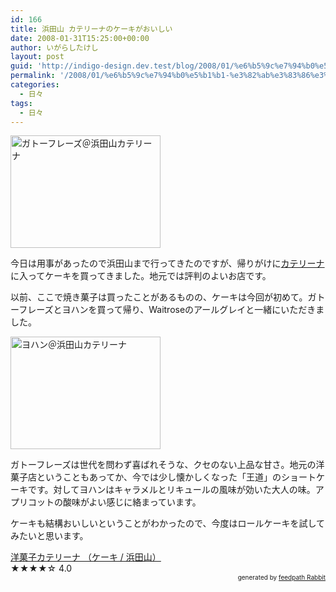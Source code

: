 ```yaml
---
id: 166
title: 浜田山 カテリーナのケーキがおいしい
date: 2008-01-31T15:25:00+00:00
author: いがらしたけし
layout: post
guid: 'http://indigo-design.dev.test/blog/2008/01/%e6%b5%9c%e7%94%b0%e5%b1%b1-%e3%82%ab%e3%83%86%e3%83%aa%e3%83%bc%e3%83%8a%e3%81%ae%e3%82%b1%e3%83%bc%e3%82%ad%e3%81%8c%e3%81%8a%e3%81%84%e3%81%97%e3%81%84/'
permalink: '/2008/01/%e6%b5%9c%e7%94%b0%e5%b1%b1-%e3%82%ab%e3%83%86%e3%83%aa%e3%83%bc%e3%83%8a%e3%81%ae%e3%82%b1%e3%83%bc%e3%82%ad%e3%81%8c%e3%81%8a%e3%81%84%e3%81%97%e3%81%84/'
categories:
  - 日々
tags:
  - 日々
---
```

<a href="http://photozou.jp/photo/show/120767/6991734"><img src="http://art6.photozou.jp/pub/767/120767/photo/6991734.jpg" alt="ガトーフレーズ＠浜田山カテリーナ" style="border: 0pt none" height="180" width="240"></a><br /><p><a href="http://photozou.jp/photo/show/120767/6991734"></a><a href="http://photozou.jp/photo/show/120767/6991734"></a>今日は用事があったので浜田山まで行ってきたのですが、帰りがけに<a href="http://www.google.co.jp/url?sa=t&amp;ct=res&amp;cd=1&amp;url=http%3A%2F%2Fwww.hamadayama.net%2Fmain%2Fkaterina.htm&amp;ei=o-WhR_ejLIis6gPKtp3dBA&amp;usg=AFQjCNHrmKrO1dpWvgAMgKIkXL-76oeznQ&amp;sig2=SlJI2CgJekqhzEL9wVohtw">カテリーナ</a>に入ってケーキを買ってきました。地元では評判のよいお店です。</p><p>以前、ここで焼き菓子は買ったことがあるものの、ケーキは今回が初めて。ガトーフレーズとヨハンを買って帰り、Waitroseのアールグレイと一緒にいただきました。</p><a href="http://photozou.jp/photo/show/120767/6991733"><img src="http://art5.photozou.jp/pub/767/120767/photo/6991733.jpg" alt="ヨハン＠浜田山カテリーナ" style="border: 0pt none" height="180" width="240"></a><a href="http://photozou.jp/photo/show/120767/6991733"></a><a href="http://photozou.jp/mypage/top/120767"></a><br /><p>ガトーフレーズは世代を問わず喜ばれそうな、クセのない上品な甘さ。地元の洋菓子店ということもあってか、今では少し懐かしくなった「王道」のショートケーキです。対してヨハンはキャラメルとリキュールの風味が効いた大人の味。アプリコットの酸味がよい感じに絡まっています。</p><p>ケーキも結構おいしいということがわかったので、今度はロールケーキを試してみたいと思います。<br /></p><p></p><div class="tabelog"><a href="http://r.tabelog.com/tokyo/rstdtl/13044087/" rel="tabelog-13044087-4.0">洋菓子カテリーナ （ケーキ / 浜田山）</a><br /><span>★★★★</span><span>☆</span> 4.0</div><!--feedpath info start--><div style="text-align: right;font-size: 10px">&nbsp;&nbsp;<span>generated by <a href="http://feedpath.jp" title="feedpath Rabbit" target="_blank">feedpath Rabbit</a></span></div><!--feedpath info end-->